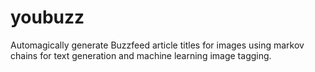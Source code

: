 # youbuzz
Automagically generate Buzzfeed article titles for images using markov chains for text generation and machine learning image tagging.
